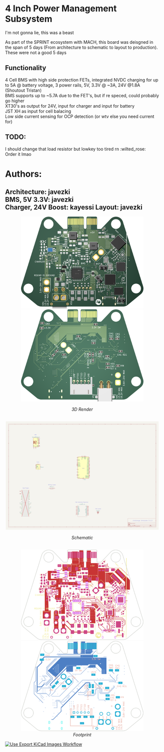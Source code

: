 # 4 Inch Power Management Subsystem
I'm not gonna lie, this was a beast  

As part of the SPRINT ecosystem with MACH, this board was deisgned in the span of 5 days (From architecture to schematic to layout to production). These were not a good 5 days   

## Functionality
4 Cell BMS with high side protection FETs, integrated NVDC charging for up to 5A @ battery voltage, 3 power rails, 5V, 3.3V @ ~3A, 24V @1.8A (Shoutout Tristan)   
BMS supports up to ~5.7A due to the FET's, but if re speced, could probably go higher   
XT30's as output for 24V, input for charger and input for battery   
JST XH as input for cell balacing   
 Low side current sensing for OCP detection (or wtv else you need current for)  
 ## TODO:  
 I should change that load resistor but lowkey too tired rn :wilted_rose:   
 Order it lmao  
 # Authors:
 Architecture: javezki  
 BMS, 5V 3.3V: javezki  
 Charger, 24V Boost: kayessi 
 Layout: javezki
---

<div align="center">
  <div>
    <img src="images/board.front.png" alt="3D Render" style="height: auto; width: 400px;">
    <img src="images/board.back.png" alt="3D Render" style="height: auto; width: 400px;">
    <p><em>3D Render</em></p>
  </div>
  <br>

  <div>
    <img src="images/sch.svg" alt="Schematic" style="height: auto; max-width: 500px;"><br>
    <p><em>Schematic</em></p>
  </div>
  <br>
  
  <div>
    <img src="images/pcbf.svg" alt="Front" style="height: auto; width: 400px;">
    <img src="images/pcbb.svg" alt="Back" style="height: auto; width: 400px;"><br>
    <em>Footprint</em>
  </div>
</div>

[![Use Export KiCad Images Workflow](../../actions/workflows/use-export-kicad.yml/badge.svg)](../../actions/workflows/use-export-kicad.yml)
